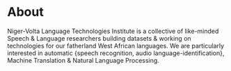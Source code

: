 # About

Niger-Volta Language Technologies Institute is a collective of like-minded Speech & Language researchers building datasets & working on technologies for our fatherland West African languages. We are particularly interested in 
automatic {speech recognition, audio language-identification}, Machine Translation & Natural Language Processing.
